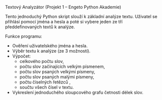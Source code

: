 Textový Analyzátor (Projekt 1 – Engeto Python Akademie)

Tento jednoduchý Python skript slouží k základní analýze textu. Uživatel se přihlásí pomocí jména a hesla a poté si vybere jeden ze tří předdefinovaných textů k analýze.

Funkce programu:

- Ověření uživatelského jména a hesla.
- Výběr textu k analýze (ze 3 možností).
- Výpočet:
  - celkového počtu slov,
  - počtu slov začínajících velkým písmenem,
  - počtu slov psaných velkými písmeny,
  - počtu slov psaných malými písmeny,
  - počtu číselných řetězců	,
  - součtu všech čísel v textu.
- Vykreslení jednoduchého sloupcového grafu četnosti délek slov.
